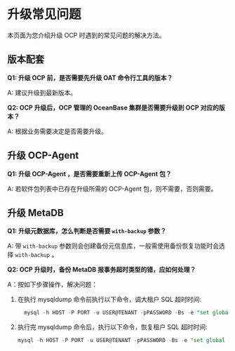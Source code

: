 升级常见问题
===========================

本页面为您介绍升级 OCP 时遇到的常见问题的解决方法。

版本配套
-------------------------

**Q1: 升级 OCP 前，是否需要先升级 OAT 命令行工具的版本？**

A: 建议升级到最新版本。

**Q2: OCP 升级后，OCP 管理的 OceanBase 集群是否需要升级到 OCP 对应的版本？**

A: 根据业务需要决定是否需要升级。

升级 OCP-Agent
---------------------------------

**Q1: 升级 OCP-Agent ，是否需要重新上传 OCP-Agent 包？**

A: 若软件包列表中已存在升级所需的 OCP-Agent 包，则不需要，否则需要。

升级 MetaDB
------------------------------

**Q1: 升级元数据库，怎么判断是否需要 `with-backup` 参数？**

A: 带 `with-backup` 参数则会创建备份元信息库，一般需使用备份恢复功能时会选择 `with-backup` 。

**Q2: OCP 升级时，备份 MetaDB 报事务超时类型的错，应如何处理？**

A：按如下步骤操作，解决问题：

1. 在执行 mysqldump 命令前执行以下命令，调大租户 SQL 超时时间:

   ```sql
     mysql -h HOST -P PORT -u USER@TENANT -pPASSWORD -Bs -e "set global ob_query_timeout = @@ob_query_timeout * 100;set global ob_trx_timeout = @@ob_trx_timeout * 100;"
   ```

2. 执行完 mysqldump 命令后，执行以下命令，恢复租户 SQL 超时时间:

   ```sql
   mysql -h HOST -P PORT -u USER@TENANT -pPASSWORD -Bs -e "set global ob_query_timeout = @@ob_query_timeout / 100;set global ob_trx_timeout = @@ob_trx_timeout / 100;"
   ```
